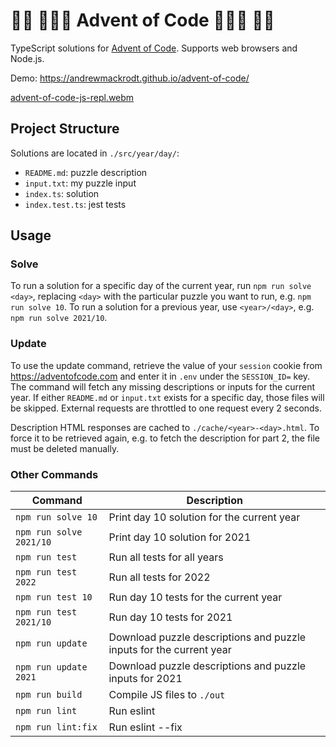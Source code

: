 # 🎅🏽 🧝🏻‍♀️ Advent of Code 🧝🏻‍♀️ 🎅🏽

TypeScript solutions for [Advent of Code](https://adventofcode.com). Supports web browsers and Node.js.

Demo: https://andrewmackrodt.github.io/advent-of-code/

[advent-of-code-js-repl.webm](https://user-images.githubusercontent.com/831182/206891280-d8c9c616-65cd-40a4-9cc3-a12f63b81692.webm)

## Project Structure

Solutions are located in `./src/year/day/`:

- `README.md`: puzzle description
- `input.txt`: my puzzle input
- `index.ts`: solution
- `index.test.ts`: jest tests

## Usage

### Solve

To run a solution for a specific day of the current year, run `npm run solve <day>`, replacing `<day>` with
the particular puzzle you want to run, e.g. `npm run solve 10`. To run a solution for a previous year, use
`<year>/<day>`, e.g. `npm run solve 2021/10`.

### Update

To use the update command, retrieve the value of your `session` cookie from https://adventofcode.com and enter it in
`.env` under the `SESSION_ID=` key. The command will fetch any missing descriptions or inputs for the current year. If
either `README.md` or `input.txt` exists for a specific day, those files will be skipped. External requests are
throttled to one request every 2 seconds.

Description HTML responses are cached to `./cache/<year>-<day>.html`. To force it to be retrieved again,
e.g. to fetch the description for part 2, the file must be deleted manually.

### Other Commands

| Command                 | Description                                                         |
|-------------------------|---------------------------------------------------------------------|
| `npm run solve 10`      | Print day 10 solution for the current year                          |
| `npm run solve 2021/10` | Print day 10 solution for 2021                                      |
| `npm run test`          | Run all tests for all years                                         |
| `npm run test 2022`     | Run all tests for 2022                                              |
| `npm run test 10`       | Run day 10 tests for the current year                               |
| `npm run test 2021/10`  | Run day 10 tests for 2021                                           |
| `npm run update`        | Download puzzle descriptions and puzzle inputs for the current year |
| `npm run update 2021`   | Download puzzle descriptions and puzzle inputs for 2021             |
| `npm run build`         | Compile JS files to `./out`                                         |
| `npm run lint`          | Run eslint                                                          |
| `npm run lint:fix`      | Run eslint --fix                                                    |
